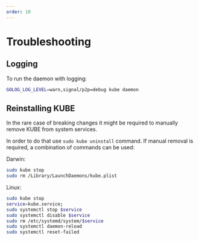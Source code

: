 ```yaml
---
order: 10
---
```


# Troubleshooting

## Logging

To run the daemon with logging:

```bash
GOLOG_LOG_LEVEL=warn,signal/p2p=debug kube daemon
```

## Reinstalling KUBE 

In the rare case of breaking changes it might be required to manually remove KUBE from system services.

In order to do that use `sudo kube uninstall` command. If manual removal is required, a combination of commands can be used:

Darwin:

```bash
sudo kube stop
sudo rm /Library/LaunchDaemons/kube.plist
```

Linux:

```bash
sudo kube stop
service=kube.service;
sudo systemctl stop $service
sudo systemctl disable $service
sudo rm /etc/systemd/system/$service
sudo systemctl daemon-reload
sudo systemctl reset-failed
```

